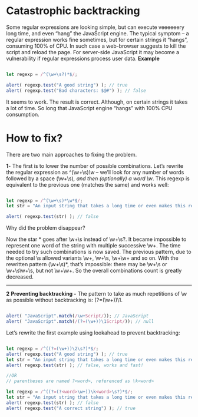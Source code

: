 # Catastrophic backtracking

Some regular expressions are looking simple, but can execute veeeeeery long time, and even “hang” the JavaScript engine.
The typical symptom – a regular expression works fine sometimes, but for certain strings it “hangs”, consuming 100% of CPU.
In such case a web-browser suggests to kill the script and reload the page.
For server-side JavaScript it may become a vulnerability if regular expressions process user data.
**Example**
```javascript

let regexp = /^(\w+\s?)*$/;

alert( regexp.test("A good string") ); // true
alert( regexp.test("Bad characters: $@#") ); // false


```
It seems to work. The result is correct. Although, on certain strings it takes a lot of time. So long that JavaScript engine “hangs” with 100% CPU consumption.

# How to fix?

There are two main approaches to fixing the problem.

**1**- The first is to lower the number of possible combinations.
Let’s rewrite the regular expression as ^(\w+\s)*\w* – we’ll look for any number of words followed by a space (\w+\s)*, and then (optionally) a word \w*.
This regexp is equivalent to the previous one (matches the same) and works well:

```javascript

let regexp = /^(\w+\s)*\w*$/;
let str = "An input string that takes a long time or even makes this regex to hang!";

alert( regexp.test(str) ); // false

```

Why did the problem disappear?

Now the star * goes after \w+\s instead of \w+\s?. It became impossible to represent one word of the string with multiple successive \w+. The time needed to try such combinations is now saved.
 The previous pattern, due to the optional \s allowed variants \w+, \w+\s, \w+\w+ and so on.
With the rewritten pattern (\w+\s)*, that’s impossible: there may be \w+\s or \w+\s\w+\s, but not \w+\w+. So the overall combinations count is greatly decreased.

---

**2** **Preventing backtracking -** The pattern to take as much repetitions of \w as possible without backtracking is: (?=(\w+))\1.
```javascript

alert( "JavaScript".match(/\w+Script/)); // JavaScript
alert( "JavaScript".match(/(?=(\w+))\1Script/)); // null

```
Let’s rewrite the first example using lookahead to prevent backtracking:

```javascript

let regexp = /^((?=(\w+))\2\s?)*$/;
alert( regexp.test("A good string") ); // true
let str = "An input string that takes a long time or even makes this regex to hang!";
alert( regexp.test(str) ); // false, works and fast!

//OR
// parentheses are named ?<word>, referenced as \k<word>

let regexp = /^((?=(?<word>\w+))\k<word>\s?)*$/;
let str = "An input string that takes a long time or even makes this regex to hang!";
alert( regexp.test(str) ); // false
alert( regexp.test("A correct string") ); // true

```
